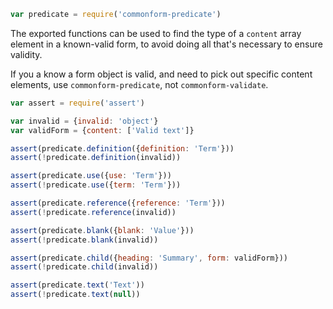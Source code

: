 ```javascript
var predicate = require('commonform-predicate')
```

The exported functions can be used to find the type of a `content` array element in a known-valid form, to avoid doing all that's necessary to ensure validity.

If you a know a form object is valid, and need to pick out specific content elements, use `commonform-predicate`, not `commonform-validate`.

```javascript
var assert = require('assert')

var invalid = {invalid: 'object'}
var validForm = {content: ['Valid text']}

assert(predicate.definition({definition: 'Term'}))
assert(!predicate.definition(invalid))

assert(predicate.use({use: 'Term'}))
assert(!predicate.use({term: 'Term'}))

assert(predicate.reference({reference: 'Term'}))
assert(!predicate.reference(invalid))

assert(predicate.blank({blank: 'Value'}))
assert(!predicate.blank(invalid))

assert(predicate.child({heading: 'Summary', form: validForm}))
assert(!predicate.child(invalid))

assert(predicate.text('Text'))
assert(!predicate.text(null))
```
